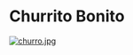 # Churrito Bonito

[![churro.jpg](https://i.postimg.cc/pXy7xYds/churro.jpg)](https://postimg.cc/HVD39MXM)